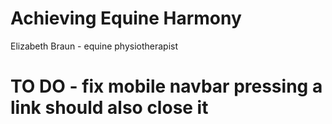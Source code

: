# Achieving Equine Harmony

Elizabeth Braun - equine physiotherapist

# TO DO - fix mobile navbar pressing a link should also close it
